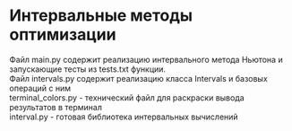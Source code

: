 # Интервальные методы оптимизации

Файл main.py содержит реализацию интервального метода Ньютона и запускающие тесты из tests.txt функции. \
Файл intervals.py содержит реализацию класса Intervals и базовых операций с ним \
terminal_colors.py - технический файл для раскраски вывода результатов в терминал \
interval.py - готовая библиотека интервальных вычислений